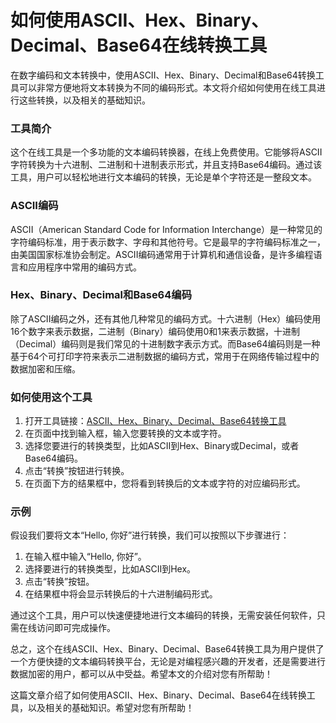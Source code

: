 如何使用ASCII、Hex、Binary、Decimal、Base64在线转换工具
=========================================

在数字编码和文本转换中，使用ASCII、Hex、Binary、Decimal和Base64转换工具可以非常方便地将文本转换为不同的编码形式。本文将介绍如何使用在线工具进行这些转换，以及相关的基础知识。

### 工具简介

这个在线工具是一个多功能的文本编码转换器，在线上免费使用。它能够将ASCII字符转换为十六进制、二进制和十进制表示形式，并且支持Base64编码。通过该工具，用户可以轻松地进行文本编码的转换，无论是单个字符还是一整段文本。

### ASCII编码

ASCII（American Standard Code for Information Interchange）是一种常见的字符编码标准，用于表示数字、字母和其他符号。它是最早的字符编码标准之一，由美国国家标准协会制定。ASCII编码通常用于计算机和通信设备，是许多编程语言和应用程序中常用的编码方式。

### Hex、Binary、Decimal和Base64编码

除了ASCII编码之外，还有其他几种常见的编码方式。十六进制（Hex）编码使用16个数字来表示数据，二进制（Binary）编码使用0和1来表示数据，十进制（Decimal）编码则是我们常见的十进制数字表示方式。而Base64编码则是一种基于64个可打印字符来表示二进制数据的编码方式，常用于在网络传输过程中的数据加密和压缩。

### 如何使用这个工具

1. 打开工具链接：[ASCII、Hex、Binary、Decimal、Base64转换工具](https://www.onlinecalculatorsfree.com/zh-cn/convert/ascii-hex-bin-dec-converter.html)
2. 在页面中找到输入框，输入您要转换的文本或字符。
3. 选择您要进行的转换类型，比如ASCII到Hex、Binary或Decimal，或者Base64编码。
4. 点击“转换”按钮进行转换。
5. 在页面下方的结果框中，您将看到转换后的文本或字符的对应编码形式。

### 示例

假设我们要将文本“Hello, 你好”进行转换，我们可以按照以下步骤进行：

1. 在输入框中输入“Hello, 你好”。
2. 选择要进行的转换类型，比如ASCII到Hex。
3. 点击“转换”按钮。
4. 在结果框中将会显示转换后的十六进制编码形式。

通过这个工具，用户可以快速便捷地进行文本编码的转换，无需安装任何软件，只需在线访问即可完成操作。

总之，这个在线ASCII、Hex、Binary、Decimal、Base64转换工具为用户提供了一个方便快捷的文本编码转换平台，无论是对编程感兴趣的开发者，还是需要进行数据加密的用户，都可以从中受益。希望本文的介绍对您有所帮助！

这篇文章介绍了如何使用ASCII、Hex、Binary、Decimal、Base64在线转换工具，以及相关的基础知识。希望对您有所帮助！